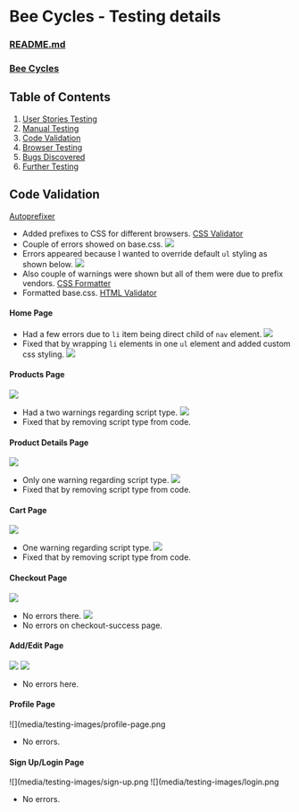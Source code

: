 # Bee Cycles - Testing details

### [README.md](readme.md)
### [Bee Cycles](https://bee-cycles.herokuapp.com/)
## Table of Contents
1. [User Stories Testing](#user-stories-testing)
2. [Manual Testing](#manual-testing)
3. [Code Validation](#code-validation)
4. [Browser Testing](#browser-testing)
5. [Bugs Discovered](#bugs-discovered)
6. [Further Testing](#further-testing)

## Code Validation
[Autoprefixer](https://autoprefixer.github.io/)
+ Added prefixes to CSS for different browsers.
[CSS Validator](https://jigsaw.w3.org/css-validator/)
+ Couple of errors showed on base.css.
![](media/testing-images/css-errors.png)
+ Errors appeared because I wanted to override default `ul` styling as shown below.
![](media/testing-images/default-ul.png)
+ Also couple of warnings were shown but all of them were due to prefix vendors.
[CSS Formatter](https://www.cleancss.com/css-beautify/)
+ Formatted base.css.
[HTML Validator](https://validator.w3.org/nu/)
#### Home Page
+ Had a few errors due to `li` item being direct child of `nav` element.
![](media/testing-images/home.png)
+ Fixed that by wrapping `li` elements in one `ul` element and added custom css styling.
![](media/testing-images/home-fixed.png)
#### Products Page
![](media/testing-images/products-warnings.png)
+ Had a two warnings regarding script type.
![](media/testing-images/products-fixed.png)
+ Fixed that by removing script type from code.
#### Product Details Page
![](media/testing-images/product-details-warning.png)
+ Only one warning regarding script type.
![](media/testing-images/product-details-fixed.png)
+ Fixed that by removing script type from code.
#### Cart Page
![](media/testing-images/cart-warning.png)
+ One warning regarding script type.
![](media/testing-images/cart-fixed.png)
+ Fixed that by removing script type from code.
#### Checkout Page
![](media/testing-images/checkout.png)
+ No errors there.
![](media/testing-images/checkout-success.png)
+ No errors on checkout-success page.
#### Add/Edit Page
![](media/testing-images/add-product.png)
![](media/testing-images/edit-product.png)
+ No errors here.
#### Profile Page
![](media/testing-images/profile-page.png
+ No errors.
#### Sign Up/Login Page
![](media/testing-images/sign-up.png
![](media/testing-images/login.png
+ No errors.